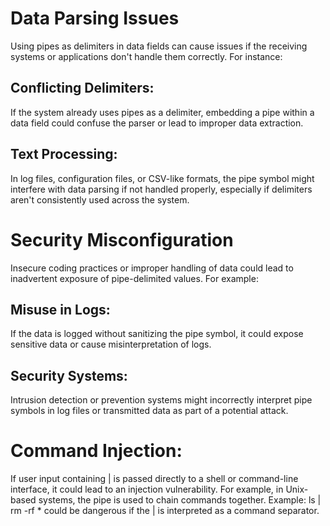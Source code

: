 # Data Parsing Issues
Using pipes as delimiters in data fields can cause issues if the receiving systems or applications don't handle them correctly. For instance:

## Conflicting Delimiters: 
If the system already uses pipes as a delimiter, embedding a pipe within a data field could confuse the parser or lead to improper data extraction.
## Text Processing: 
In log files, configuration files, or CSV-like formats, the pipe symbol might interfere with data parsing if not handled properly, especially if delimiters aren't consistently used across the system.

# Security Misconfiguration
Insecure coding practices or improper handling of data could lead to inadvertent exposure of pipe-delimited values. For example:

## Misuse in Logs: 
  If the data is logged without sanitizing the pipe symbol, it could expose sensitive data or cause misinterpretation of logs.
## Security Systems: 
Intrusion detection or prevention systems might incorrectly interpret pipe symbols in log files or transmitted data as part of a potential attack.


# Command Injection: 
If user input containing | is passed directly to a shell or command-line interface, it could lead to an injection vulnerability. For example, in Unix-based systems, the pipe is used to chain commands together.
Example: ls | rm -rf * could be dangerous if the | is interpreted as a command separator.

